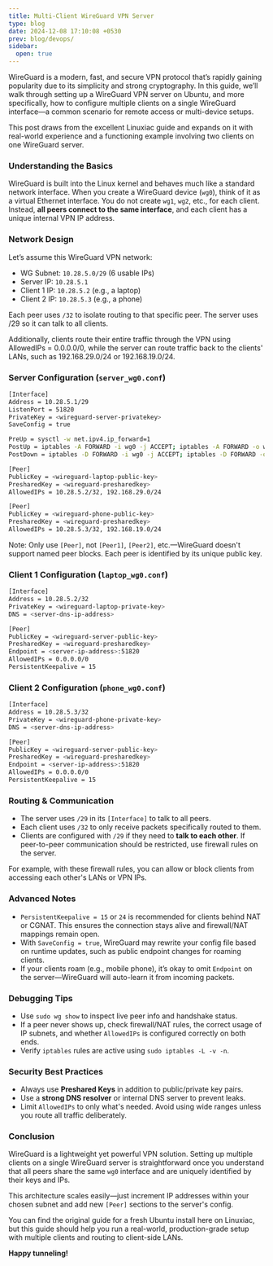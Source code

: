 ```yaml
---
title: Multi-Client WireGuard VPN Server
type: blog
date: 2024-12-08 17:10:08 +0530
prev: blog/devops/
sidebar:
  open: true
---
```


WireGuard is a modern, fast, and secure VPN protocol that’s rapidly gaining popularity due to its simplicity and strong cryptography. In this guide, we’ll walk through setting up a WireGuard VPN server on Ubuntu, and more specifically, how to configure multiple clients on a single WireGuard interface—a common scenario for remote access or multi-device setups.

This post draws from the excellent Linuxiac guide and expands on it with real-world experience and a functioning example involving two clients on one WireGuard server.

### Understanding the Basics

WireGuard is built into the Linux kernel and behaves much like a standard network interface. When you create a WireGuard device (`wg0`), think of it as a virtual Ethernet interface. You do not create `wg1`, `wg2`, etc., for each client. Instead, **all peers connect to the same interface**, and each client has a unique internal VPN IP address.

### Network Design

Let’s assume this WireGuard VPN network:

- WG Subnet: `10.28.5.0/29` (6 usable IPs)
- Server IP: `10.28.5.1`
- Client 1 IP: `10.28.5.2` (e.g., a laptop)
- Client 2 IP: `10.28.5.3` (e.g., a phone)

Each peer uses `/32` to isolate routing to that specific peer. The server uses /29 so it can talk to all clients.

Additionally, clients route their entire traffic through the VPN using AllowedIPs = 0.0.0.0/0, while the server can route traffic back to the clients' LANs, such as 192.168.29.0/24 or 192.168.19.0/24.

### Server Configuration (`server_wg0.conf`)

```bash
[Interface]
Address = 10.28.5.1/29
ListenPort = 51820
PrivateKey = <wireguard-server-privatekey>
SaveConfig = true

PreUp = sysctl -w net.ipv4.ip_forward=1
PostUp = iptables -A FORWARD -i wg0 -j ACCEPT; iptables -A FORWARD -o wg0 -j ACCEPT; iptables -t nat -A POSTROUTING -o eth0 -j MASQUERADE
PostDown = iptables -D FORWARD -i wg0 -j ACCEPT; iptables -D FORWARD -o wg0 -j ACCEPT; iptables -t nat -D POSTROUTING -o eth0 -j MASQUERADE

[Peer]
PublicKey = <wireguard-laptop-public-key>
PresharedKey = <wireguard-presharedkey>
AllowedIPs = 10.28.5.2/32, 192.168.29.0/24

[Peer]
PublicKey = <wireguard-phone-public-key>
PresharedKey = <wireguard-presharedkey>
AllowedIPs = 10.28.5.3/32, 192.168.19.0/24
```

Note: Only use `[Peer]`, not `[Peer1]`, `[Peer2]`, etc.—WireGuard doesn't support named peer blocks. Each peer is identified by its unique public key.

### Client 1 Configuration (`laptop_wg0.conf`)

```bash
[Interface]
Address = 10.28.5.2/32
PrivateKey = <wireguard-laptop-private-key>
DNS = <server-dns-ip-address>

[Peer]
PublicKey = <wireguard-server-public-key>
PresharedKey = <wireguard-presharedkey>
Endpoint = <server-ip-address>:51820
AllowedIPs = 0.0.0.0/0
PersistentKeepalive = 15
```

### Client 2 Configuration (`phone_wg0.conf`)

```bash
[Interface]
Address = 10.28.5.3/32
PrivateKey = <wireguard-phone-private-key>
DNS = <server-dns-ip-address>

[Peer]
PublicKey = <wireguard-server-public-key>
PresharedKey = <wireguard-presharedkey>
Endpoint = <server-ip-address>:51820
AllowedIPs = 0.0.0.0/0
PersistentKeepalive = 15
```

### Routing & Communication

- The server uses `/29` in its `[Interface]` to talk to all peers.
- Each client uses `/32` to only receive packets specifically routed to them.
- Clients are configured with `/29` if they need to **talk to each other**. If peer-to-peer communication should be restricted, use firewall rules on the server.

For example, with these firewall rules, you can allow or block clients from accessing each other's LANs or VPN IPs.

### Advanced Notes

- `PersistentKeepalive = 15` or `24` is recommended for clients behind NAT or CGNAT. This ensures the connection stays alive and firewall/NAT mappings remain open.
- With `SaveConfig = true`, WireGuard may rewrite your config file based on runtime updates, such as public endpoint changes for roaming clients.
- If your clients roam (e.g., mobile phone), it’s okay to omit `Endpoint` on the server—WireGuard will auto-learn it from incoming packets.

### Debugging Tips

- Use `sudo wg show` to inspect live peer info and handshake status.
- If a peer never shows up, check firewall/NAT rules, the correct usage of IP subnets, and whether `AllowedIPs` is configured correctly on both ends.
- Verify `iptables` rules are active using `sudo iptables -L -v -n`.

### Security Best Practices

- Always use **Preshared Keys** in addition to public/private key pairs.
- Use a **strong DNS resolver** or internal DNS server to prevent leaks.
- Limit `AllowedIPs` to only what's needed. Avoid using wide ranges unless you route all traffic deliberately.

### Conclusion

WireGuard is a lightweight yet powerful VPN solution. Setting up multiple clients on a single WireGuard server is straightforward once you understand that all peers share the same `wg0` interface and are uniquely identified by their keys and IPs.

This architecture scales easily—just increment IP addresses within your chosen subnet and add new `[Peer]` sections to the server's config.

You can find the original guide for a fresh Ubuntu install here on Linuxiac, but this guide should help you run a real-world, production-grade setup with multiple clients and routing to client-side LANs.

**Happy tunneling!** 
